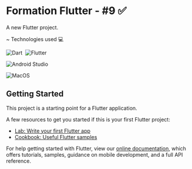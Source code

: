 # Formation Flutter - #9 ✅

A new Flutter project.

~ Technologies used 💻

![Dart](https://img.shields.io/badge/-dart-05122A?style=flat&logo=dart)&nbsp;
![Flutter](https://img.shields.io/badge/-flutter-05122A?style=flat&logo=flutter)&nbsp;

![Android Studio](https://img.shields.io/badge/-Android%20Studio-05122A?style=flat&logo=androidstudio)&nbsp;

![MacOS](https://img.shields.io/badge/-macos-05122A?style=flat&logo=macos)&nbsp;

## Getting Started

This project is a starting point for a Flutter application.

A few resources to get you started if this is your first Flutter project:

- [Lab: Write your first Flutter app](https://flutter.dev/docs/get-started/codelab)
- [Cookbook: Useful Flutter samples](https://flutter.dev/docs/cookbook)

For help getting started with Flutter, view our
[online documentation](https://flutter.dev/docs), which offers tutorials,
samples, guidance on mobile development, and a full API reference.
